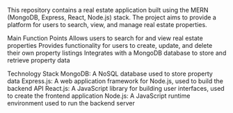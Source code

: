 This repository contains a real estate application built using the MERN (MongoDB, Express, React, Node.js) stack. The project aims to provide a platform for users to search, view, and manage real estate properties.

Main Function Points
Allows users to search for and view real estate properties
Provides functionality for users to create, update, and delete their own property listings
Integrates with a MongoDB database to store and retrieve property data


Technology Stack
MongoDB: A NoSQL database used to store property data
Express.js: A web application framework for Node.js, used to build the backend API
React.js: A JavaScript library for building user interfaces, used to create the frontend application
Node.js: A JavaScript runtime environment used to run the backend server
